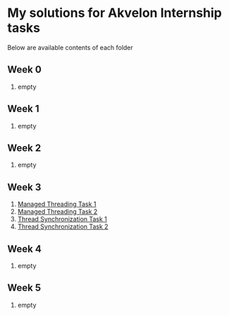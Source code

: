 # My solutions for Akvelon Internship tasks

Below are available contents of each folder

## Week 0
1. empty
## Week 1
1. empty
## Week 2
1. empty
## Week 3
1. [Managed Threading Task 1](../ManagedThreadingTask1) 
2. [Managed Threading Task 2](../ManagedThreadingTask2) 
3. [Thread Synchronization Task 1](../ThreadSynchronizationTask1) 
4. [Thread Synchronization Task 2](../ThreadSynchronizationTask2) 
## Week 4
1. empty
## Week 5
1. empty